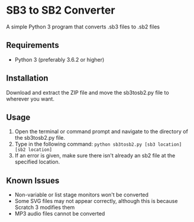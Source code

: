 SB3 to SB2 Converter
==============

A simple Python 3 program that converts .sb3 files to .sb2 files

Requirements
--------------
- Python 3 (preferably 3.6.2 or higher)

Installation
--------------
Download and extract the ZIP file and move the sb3tosb2.py file to wherever you want.

Usage
--------------
1. Open the terminal or command prompt and navigate to the directory of the sb3tosb2.py file.
2. Type in the following command: `python sb3tosb2.py [sb3 location] [sb2 location]`
3. If an error is given, make sure there isn't already an sb2 file at the specified location.

Known Issues
-------------
- Non-variable or list stage monitors won't be converted
- Some SVG files may not appear correctly, although this is because Scratch 3 modifies them
- MP3 audio files cannot be converted